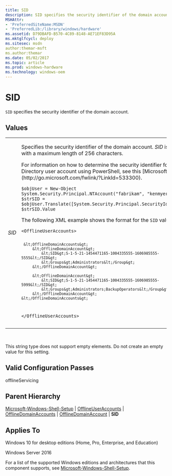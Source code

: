 ```yaml
---
title: SID
description: SID specifies the security identifier of the domain account.
MSHAttr:
- 'PreferredSiteName:MSDN'
- 'PreferredLib:/library/windows/hardware'
ms.assetid: D79DBAFD-B570-4C89-8148-AE71EF83D95A
ms.mktglfcycl: deploy
ms.sitesec: msdn
author:themar-msft
ms.author:themar
ms.date: 05/02/2017
ms.topic: article
ms.prod: windows-hardware
ms.technology: windows-oem
---
```


# SID


`SID` specifies the security identifier of the domain account.

## Values


<table>
<colgroup>
<col width="50%" />
<col width="50%" />
</colgroup>
<tbody>
<tr class="odd">
<td><p><em>SID</em></p></td>
<td><p>Specifies the security identifier of the domain account. <em>SID</em> is a string with a maximum length of 256 characters.</p>
<p>For information on how to determine the security identifier for an Active Directory user account using PowerShell, see this [Microsoft Web site](http://go.microsoft.com/fwlink/?LinkId=533300).</p>
<pre class="syntax" space="preserve"><code>$objUser = New-Object System.Security.Principal.NTAccount(&quot;fabrikam&quot;, &quot;kenmyer&quot;)
$strSID = $objUser.Translate([System.Security.Principal.SecurityIdentifier])
$strSID.Value</code></pre>
<p>The following XML example shows the format for the <code>SID</code> value:</p>
<pre class="syntax" space="preserve"><code>&lt;OfflineUserAccounts&gt;
   
     &lt;OfflineDomainAccounts&gt;
         &lt;OfflineDomainAccount&gt;
             &lt;SID&gt;S-1-5-21-1454471165-1004335555-1606985555-5555&lt;/SID&gt;
             &lt;Groups&gt;Administrators&lt;/Group&gt;
         &lt;/OfflineDomainAccount&gt;  
       
         &lt;OfflineDomainAccount&gt;
             &lt;SID&gt;S-1-5-21-1454471165-1004335555-1606985555-5999&lt;/SID&gt;
             &lt;Groups&gt;Administrators;BackupOperators&lt;/Group&gt;
         &lt;/OfflineDomainAccount&gt;
    &lt;/OfflineDomainAccounts&gt;

&lt;/OfflineUserAccounts&gt;</code></pre></td>
</tr>
</tbody>
</table>

 

This string type does not support empty elements. Do not create an empty value for this setting.

## Valid Configuration Passes


offlineServicing

## Parent Hierarchy


[Microsoft-Windows-Shell-Setup](microsoft-windows-shell-setup.md) | [OfflineUserAccounts](microsoft-windows-shell-setup-offlineuseraccounts.md) | [OfflineDomainAccounts](microsoft-windows-shell-setup-offlineuseraccounts-offlinedomainaccounts.md) | [OfflineDomainAccount](microsoft-windows-shell-setup-offlineuseraccounts-offlinedomainaccounts-offlinedomainaccount.md) | **SID**

## Applies To


Windows 10 for desktop editions (Home, Pro, Enterprise, and Education)

Windows Server 2016

For a list of the supported Windows editions and architectures that this component supports, see [Microsoft-Windows-Shell-Setup](microsoft-windows-shell-setup.md).

 

 






